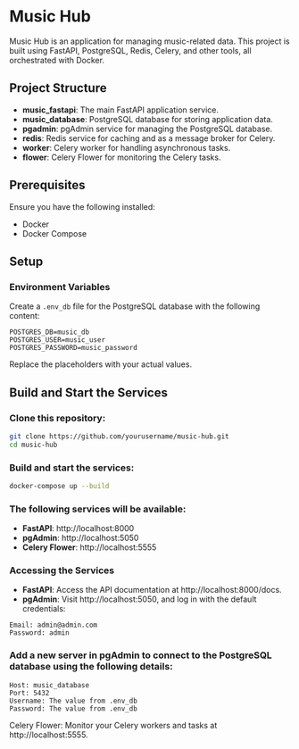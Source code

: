 # Music Hub

Music Hub is an application for managing music-related data. This project is built using FastAPI, PostgreSQL, Redis, Celery, and other tools, all orchestrated with Docker.

## Project Structure

- **music_fastapi**: The main FastAPI application service.
- **music_database**: PostgreSQL database for storing application data.
- **pgadmin**: pgAdmin service for managing the PostgreSQL database.
- **redis**: Redis service for caching and as a message broker for Celery.
- **worker**: Celery worker for handling asynchronous tasks.
- **flower**: Celery Flower for monitoring the Celery tasks.

## Prerequisites

Ensure you have the following installed:

- Docker
- Docker Compose

## Setup

### Environment Variables

Create a `.env_db` file for the PostgreSQL database with the following content:

```env
POSTGRES_DB=music_db
POSTGRES_USER=music_user
POSTGRES_PASSWORD=music_password
```
Replace the placeholders with your actual values.

## Build and Start the Services
### Clone this repository:

```bash
git clone https://github.com/yourusername/music-hub.git
cd music-hub
```
### Build and start the services:

```bash
docker-compose up --build
```
### The following services will be available:


* <strong>FastAPI</strong>: http://localhost:8000
* <strong>pgAdmin</strong>: http://localhost:5050
* <strong>Celery Flower</strong>: http://localhost:5555

### Accessing the Services
* <strong>FastAPI</strong>: Access the API documentation at http://localhost:8000/docs.
* <strong>pgAdmin</strong>: Visit http://localhost:5050, and log in with the default credentials:
```
Email: admin@admin.com
Password: admin
```

### Add a new server in pgAdmin to connect to the PostgreSQL database using the following details:
```
Host: music_database
Port: 5432
Username: The value from .env_db
Password: The value from .env_db
```
Celery Flower: Monitor your Celery workers and tasks at http://localhost:5555.